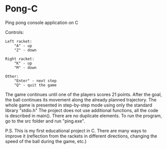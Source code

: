 # Pong-C
Ping pong console application on C

Controls:

    Left racket:
        "A" - up
        "Z" - down
        
    Right racket:
        "K" - up
        "M" - down
        
    Other:
        "Enter" - next step
        "Q" - quit the game

The game continues until one of the players scores 21 points. 
After the goal, the ball continues its movement along the already planned trajectory.
The whole game is presented in step-by-step mode using only the standard library "stdio.h"
The project does not use additional functions, all the code is described in main().
There are no duplicate elements.
To run the program, go to the src folder and run "ping.exe".

P.S.
This is my first educational project in C. 
There are many ways to improve it (reflection from the rackets in different directions, changing the speed of the ball during the game, etc.)
